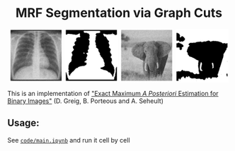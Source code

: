 <h1 align="center">MRF Segmentation via Graph Cuts</h1>
    
<p align="middle">
  <img src="data/cxr_orig.png" width="24%"></img>
  <img src="results/cxr_seg.png" width="24%"></img>
  <img src="data/elephant_orig.png" width="24%"></img>
  <img src="results/elephant_seg.png" width="24%"></img>
</p>
 
This is an implementation of ["Exact Maximum *A Posteriori* Estimation for Binary Images"](https://rss.onlinelibrary.wiley.com/doi/abs/10.1111/j.2517-6161.1989.tb01764.x) (D. Greig, B. Porteous and A. Seheult)
       
## Usage:
See [`code/main.ipynb`](code/main.ipynb) and run it cell by cell
